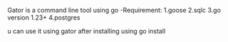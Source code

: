 Gator is a command line tool using go 
-Requirement:
1.goose
2.sqlc
3.go version 1.23+
4.postgres

u can use it using gator after installing using go install
